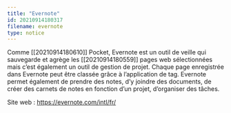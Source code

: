 ```yaml
---
title: "Evernote"
id: 20210914180317
filename: evernote
type: notice
---
```


Comme [[20210914180610]] Pocket, Evernote est un outil de veille qui sauvegarde et agrège les [[20210914180559]] pages web sélectionnées mais c’est également un outil de gestion de projet. 
Chaque page enregistrée dans Evernote peut être classée grâce à l’application de tag. Evernote permet également de prendre des notes, d’y joindre des documents, de créer des carnets de notes en fonction d’un projet, d’organiser des tâches.

Site web : <https://evernote.com/intl/fr/>

